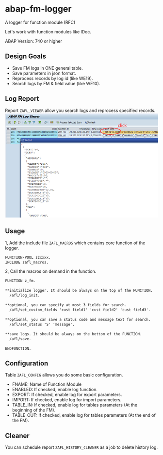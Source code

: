 # abap-fm-logger
A logger for function module (RFC)

Let's work with function modules like IDoc.

ABAP Version: 740 or higher

## Design Goals
- Save FM logs in ONE general table.
- Save parameters in json format.
- Reprocess records by log id (like WE19).
- Search logs by FM & field value (like WE10).

## Log Report
Report ```ZAFL_VIEWER``` allow you search logs and reprocess specified records.
![log report](https://github.com/hhelibeb/helloworld/blob/master/log%20report.png)

## Usage

1, Add the include file ```ZAFL_MACROS``` which contains core function of the logger.
```abap
FUNCTION-POOL zzxxxx.
INCLUDE zafl_macros.
```
2, Call the macros on demand in the function.
```abap
FUNCTION z_fm.
  
**initialize logger. It should be always on the top of the FUNCTION.
  /afl/log_init.

**optional, you can specify at most 3 fields for search.
  /afl/set_custom_fields 'cust field1' 'cust field2' 'cust field3'. 

**optional, you can save a status code and message text for search.
  /afl/set_status 'S' 'message'.

**save logs. It should be always on the bottom of the FUNCTION.
  /afl/save.

ENDFUNCTION.
```
## Configuration
Table ```ZAFL_CONFIG``` allows you do some basic configuration.

- FNAME: Name of Function Module
- ENABLED: If checked, enable log function.
- EXPORT: If checked, enable log for export parameters.
- IMPORT: If checked, enable log for import parameters.
- TABLE_IN: If checked, enable log for tables parameters (At the beginning of the FM).
- TABLE_OUT: If checked, enable log for tables parameters (At the end of the FM).

## Cleaner
You can schedule report ```ZAFL_HISTORY_CLEANER``` as a job to delete history log.
